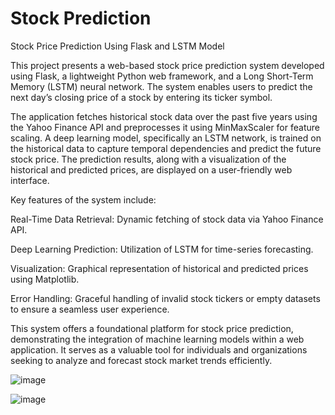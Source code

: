 # Stock Prediction

Stock Price Prediction Using Flask and LSTM Model

This project presents a web-based stock price prediction system developed using Flask, a lightweight Python web framework, and a Long Short-Term Memory (LSTM) neural network. The system enables users to predict the next day’s closing price of a stock by entering its ticker symbol.

The application fetches historical stock data over the past five years using the Yahoo Finance API and preprocesses it using MinMaxScaler for feature scaling. A deep learning model, specifically an LSTM network, is trained on the historical data to capture temporal dependencies and predict the future stock price. The prediction results, along with a visualization of the historical and predicted prices, are displayed on a user-friendly web interface.

Key features of the system include:

Real-Time Data Retrieval: Dynamic fetching of stock data via Yahoo Finance API.

Deep Learning Prediction: Utilization of LSTM for time-series forecasting.

Visualization: Graphical representation of historical and predicted prices using Matplotlib.

Error Handling: Graceful handling of invalid stock tickers or empty datasets to ensure a seamless user experience.

This system offers a foundational platform for stock price prediction, demonstrating the integration of machine learning models within a web application. It serves as a valuable tool for individuals and organizations seeking to analyze and forecast stock market trends efficiently.

![image](https://github.com/user-attachments/assets/6f63cea7-71ca-4caf-b6e3-580f914aa038)

![image](https://github.com/user-attachments/assets/db4928cf-17c1-4bc8-a8bb-499748838248)

